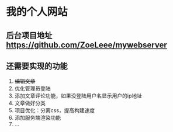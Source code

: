 # 我的个人网站

## 后台项目地址 https://github.com/ZoeLeee/mywebserver

## 还需要实现的功能
  1.  ~~编辑文章~~
  2. 优化管理员登陆
  3. 添加文章评论功能，如果没登陆用户名显示用户的ip地址
  4. 文章做好分类
  5. 项目优化：分离css，提高构建速度
  6. 添加服务端渲染功能
  7. ...
